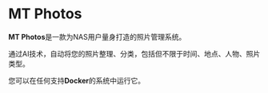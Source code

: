 # MT Photos

**MT Photos**是一款为NAS用户量身打造的照片管理系统。

通过AI技术，自动将您的照片整理、分类，包括但不限于时间、地点、人物、照片类型。

您可以在任何支持**Docker**的系统中运行它。